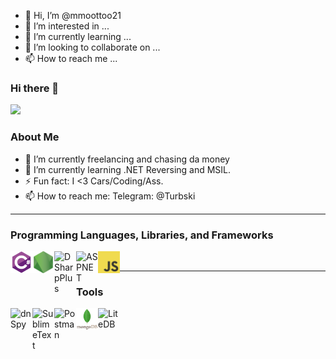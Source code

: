 - 👋 Hi, I’m @mmoottoo21
- 👀 I’m interested in ...
- 🌱 I’m currently learning ...
- 💞️ I’m looking to collaborate on ...
- 📫 How to reach me ...

### Hi there 👋
![](https://komarev.com/ghpvc/?username=turbski&color=orange)
<!--
**Turbski/Turbski** is a ✨ _special_ ✨ repository because its `README.md` (this file) appears on your GitHub profile.

Here are some ideas to get you started:

- 🔭 I’m currently working on ...
- 🌱 I’m currently learning ...
- 👯 I’m looking to collaborate on ...
- 🤔 I’m looking for help with ...
- 💬 Ask me about ...
- 📫 How to reach me: ...
- 😄 Pronouns: ...
- ⚡ Fun fact: ...
-->

### About Me
- 🔭 I’m currently freelancing and chasing da money
- 🌱 I’m currently learning .NET Reversing and MSIL.
- ⚡ Fun fact: I <3 Cars/Coding/Ass.
- 📫 How to reach me: Telegram: @Turbski
---

### Programming Languages, Libraries, and Frameworks
<img align="left" alt="CSharp" width="35px" src="https://raw.githubusercontent.com/devicons/devicon/master/icons/csharp/csharp-original.svg" />
<img align="left" alt="Node.js" width="35px" src="https://raw.githubusercontent.com/github/explore/80688e429a7d4ef2fca1e82350fe8e3517d3494d/topics/nodejs/nodejs.png" />
<img align="left" alt="DSharpPlus" width="35px" src="https://dsharpplus.github.io/logo.png" />
<img align="left" alt="ASPNET" width="35px" src="https://adexin.com/wp-content/uploads/2016/08/net-logo.png" />
<img align="left" alt="JavaScript" width="35px" src="https://raw.githubusercontent.com/github/explore/80688e429a7d4ef2fca1e82350fe8e3517d3494d/topics/javascript/javascript.png"
 />  
 
 
---

### Tools
<img align="left" alt="dnSpy" width="35px" src="https://cdn.discordapp.com/attachments/804073268809826338/843168358497386576/dnSpy.png" />
<img align="left" alt="SublimeText" width="35px" src="https://cdn.worldvectorlogo.com/logos/sublime-text.svg" />
<img align="left" alt="Postman" width="35px" src="https://www.vectorlogo.zone/logos/getpostman/getpostman-icon.svg" />
<img align="left" alt="MongoDB" width="35px" src="https://raw.githubusercontent.com/devicons/devicon/master/icons/mongodb/mongodb-original-wordmark.svg" />
<img align="left" alt="LiteDB" width="35px" src="https://www.litedb.org/images/logo_litedb.svg"
 />  
